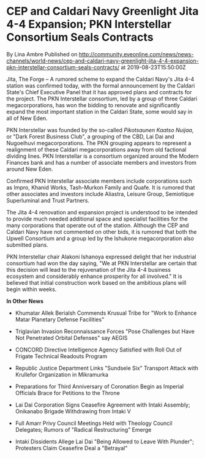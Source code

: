 # CEP and Caldari Navy Greenlight Jita 4-4 Expansion; PKN Interstellar Consortium Seals Contracts
By Lina Ambre
Published on http://community.eveonline.com/news/news-channels/world-news/cep-and-caldari-navy-greenlight-jita-4-4-expansion-pkn-interstellar-consortium-seals-contracts/ at 2019-08-23T15:50:00Z

Jita, The Forge – A rumored scheme to expand the Caldari Navy's Jita 4-4 station was confirmed today, with the formal announcement by the Caldari State's Chief Executive Panel that it has approved plans and contracts for the project. The PKN Interstellar consortium, led by a group of three Caldari megacorporations, has won the bidding to renovate and significantly expand the most important station in the Caldari State, some would say in all of New Eden.

PKN Interstellar was founded by the so-called _Pikotsaunen Kaatso Nuijaa_, or "Dark Forest Business Club", a grouping of the CBD, Lai Dai and Nugoeihuvi megacorporations. The PKN grouping appears to represent a realignment of these Caldari megacorporations away from old factional dividing lines. PKN Interstellar is a consortium organized around the Modern Finances bank and has a number of associate members and investors from around New Eden.

Confirmed PKN Interstellar associate members include corporations such as Impro, Khanid Works, Tash-Murkon Family and Quafe. It is rumored that other associates and investors include Aliastra, Leisure Group, Semiotique Superluminal and Trust Partners.

The Jita 4-4 renovation and expansion project is understood to be intended to provide much needed additional space and specialist facilities for the many corporations that operate out of the station. Although the CEP and Caldari Navy have not commented on other bids, it is rumored that both the Upwell Consortium and a group led by the Ishukone megacorporation also submitted plans.

PKN Interstellar chair Alakoni Ishanoya expressed delight that her industrial consortium had won the day saying, "We at PKN Interstellar are certain that this decision will lead to the rejuvenation of the Jita 4-4 business ecosystem and considerably enhance prosperity for all involved." It is believed that initial construction work based on the ambitious plans will begin within weeks.

**In Other News**

- Khumatar Allek Berialsh Commends Krusual Tribe for "Work to Enhance Matar Planetary Defense Facilities"

- Triglavian Invasion Reconnaissance Forces "Pose Challenges but Have Not Penetrated Orbital Defenses" say AEGIS

- CONCORD Directive Intelligence Agency Satisfied with Roll Out of Frigate Technical Readouts Program

- Republic Justice Department Links "Sundsele Six" Transport Attack with Krullefor Organization in Mikramurka

- Preparations for Third Anniversary of Coronation Begin as Imperial Officials Brace for Petitions to the Throne

- Lai Dai Corporation Signs Ceasefire Agreement with Intaki Assembly; Onikanabo Brigade Withdrawing from Intaki V

- Full Amarr Privy Council Meetings Held with Theology Council Delegates; Rumors of "Radical Restructuring" Emerge

- Intaki Dissidents Allege Lai Dai "Being Allowed to Leave With Plunder"; Protesters Claim Ceasefire Deal a "Betrayal"

&nbsp;

